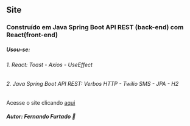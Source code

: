## Site 
### Construído em Java Spring Boot API REST (back-end) com React(front-end)
##### Usou-se: 
###### 1. React: Toast - Axios - UseEffect
###### 2. Java Spring Boot API REST: Verbos HTTP - Twilio SMS - JPA - H2 

Acesse o site clicando [aqui](https://starbuy-furtado.netlify.app/)

##### Autor: Fernando Furtado :boy:
